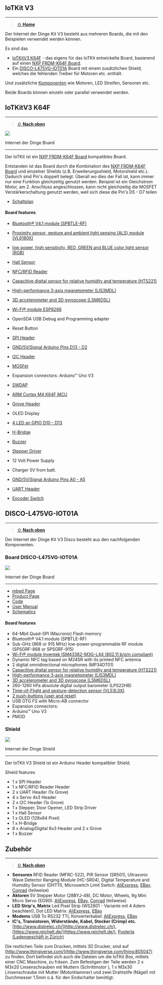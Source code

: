 ## IoTKit V3
***

> [⇧ **Home**](../README.md)

Der Internet der Dinge Kit V3 besteht aus mehreren Boards, die mit den Beispielen verwendet werden können.

Es sind das 
* [IoTKitV3 K64F](#iotkitv3-k64f) - das eigens für das IoTKit entwickelte Board, basierend auf einen [NXP FRDM-K64F Board](https://os.mbed.com/platforms/FRDM-K64F/). 
* Ein [DISCO-L475VG-IOT01A](#DISCO-L475VG-IOT01A) Board mit einem zusätzlichen Shield, welches die fehlenden Treiber für Motoren etc. enthält.

Und zusätzliche [Komponenten](#zubehör) wie Motoren, LED Streifen, Sensoren etc.

Beide Boards können einzeln oder parallel verwendet werden.

## IoTKitV3 K64F
***

> [⇧ **Nach oben**](#)

![](../images/IoTKit.png)

Internet der Dinge Board

- - -

Der IoTKit ist ein [NXP FRDM-K64F Board](https://os.mbed.com/platforms/FRDM-K64F/) kompatibles Board.
 
Entstanden ist das Board durch die Kombination des [NXP FRDM-K64F Board](https://os.mbed.com/platforms/FRDM-K64F/) und einzelner Shields (z.B. Erweiterungsshield, Motorshield etc.). Dadurch sind Pin&#039;s doppelt belegt. Überall wo dies der Fall ist, kann immer nur eine Funktion gleichzeitig genutzt werden. Beispiel ist ein Gleichstrom Motor, am 2\. Anschluss angeschlossen, kann nicht gleichzeitig die MOSFET Verstärkerschaltung genutzt werden, weil sich diese die Pin&#039;s D5 - D7 teilen

* [Schaltplan](IoTKitV3.pdf) 

#### Board features

* [Bluetooth® V4.1 module (SPBTLE-RF)](../wearables/)
* [Proximity sensor, gesture and ambient light sensing (ALS) module (VL6180X)](../i2c#vl6180x)
* [low power, high sensitivity, RED, GREEN and BLUE color light sensor (RGB)](../i2c#ISL29125)
* [Hall Sensor](../sensors#Hall-Sensor)
* [NFC/RFID Reader](../rfid/)
* [Capacitive digital sensor for relative humidity and temperature (HTS221)](../i2c#hts221)
* [High-performance 3-axis magnetometer (LIS3MDL)](../i2c#lis3mdl)
* [3D accelerometer and 3D gyroscope (LSM6DSL)](../i2c#lsm6dsl)
* [Wi-Fi® module ESP8266](../wlan)


* OpenSDA USB Debug and Programming adapter
* Reset Button
* [SPI Header](../spi/)
* [GND/5V/Signal Arduino Pins D13 - D2](../gpio/)
* [I2C Header](../i2c/)
* [MOSFet](../actors)
* Expansion connectors: Arduino™ Uno V3
* [SWDAP](https://os.mbed.com/teams/mbed/wiki/SWDAP)
* [ARM Cortex M4 K64F MCU](https://www.nxp.com/products/processors-and-microcontrollers/arm-based-processors-and-mcus/kinetis-cortex-m-mcus/k-seriesperformancem4/k6x-ethernet/kinetis-k64-120-mhz-256kb-sram-microcontrollers-mcus-based-on-arm-cortex-m4-core:K64_120)
* [Grove Header](http://wiki.seeedstudio.com/Grove_System/)
* OLED Display
* [4 LED an GPIO D10 - D13](../gpio#DigitalOut)


* [H-Bridge](../actors/)
* [Buzzer](../gpio/)
* [Stepper Driver](../actors/)


* 12 Volt Power Supply
* Charger 5V from batt.
* [GND/5V/Signal Arduino Pins A0 - A5](../gpio/)
* [UART Header](../uart/)

* [Encoder Switch](../gpio)

## DISCO-L475VG-IOT01A
***

> [⇧ **Nach oben**](#)

Der Internet der Dinge Kit V3 Disco besteht aus den nachfolgenden Komponenten.

### Board DISCO-L475VG-IOT01A

![](../images/STM32L4.png)

Internet der Dinge Board

- - -

* [mbed Page](https://os.mbed.com/platforms/ST-Discovery-L475E-IOT01A/)
* [Product Page](https://www.st.com/en/evaluation-tools/b-l475e-iot01a.html?icmp=tt5071_gl_bn_apr2017)
* [Code](https://os.mbed.com/teams/Disco-L475VG-IOT/)
* [User Manual](https://www.st.com/content/ccc/resource/technical/document/user_manual/group0/b1/b8/7a/f2/f7/8d/4b/6b/DM00347848/files/DM00347848.pdf/jcr:content/translations/en.DM00347848.pdf)
* [Schematics](https://www.st.com/resource/en/schematic_pack/b-l475e-iot01ax_sch.zip)

#### Board features

* 64-Mbit Quad-SPI (Macronix) Flash memory
* Bluetooth® V4.1 module (SPBTLE-RF)
* Sub-GHz (868 or 915 MHz) low-power-programmable RF module (SPSGRF-868 or SPSGRF-915)
* [Wi-Fi® module Inventek ISM43362-M3G-L44 (802.11 b/g/n compliant)](../wlan)
* Dynamic NFC tag based on M24SR with its printed NFC antenna
* 2 digital omnidirectional microphones (MP34DT01)
* [Capacitive digital sensor for relative humidity and temperature (HTS221)](../i2c#HTS221)
* [High-performance 3-axis magnetometer (LIS3MDL)](../i2c#LIS3MDL)
* [3D accelerometer and 3D gyroscope (LSM6DSL)](../i2c#LSM6DSL)
* 260-1260 hPa absolute digital output barometer (LPS22HB)
* [Time-of-Flight and gesture-detection sensor (VL53L0X)](../i2c#VL53L0X)
* [2 push-buttons (user and reset)](../gpio)
* USB OTG FS with Micro-AB connector
* Expansion connectors:
* Arduino™ Uno V3
* PMOD

### Shield

![](../images/Shield.png)

Internet der Dinge Shield 

- - -

Der IoTKit V3 Shield ist ein Arduino Header kompatibler Shield.

Shield features
* 1 x SPI Header
* 1 x NFC/RFID Reader Header
* 2 x UART Header (1x Grove)
* 4 x Servo 4x3 Header
* 2 x I2C Header (1x Grove)
* 1 x Stepper, Door Opener, LED Strip Driver
* 1 x Hall Sensor
* 1 x OLED (128x64 Pixel)
* 1 x H-Bridge
* 8 x Analog/Digital 6x3 Header und 2 x Grove
* 1 x Buzzer

## Zubehör
***

> [⇧ **Nach oben**](#)

*   **Sensoren** RFID Reader (MFRC-522), PIR Sensor (SR501), Ultrasonic Wave Detector Ranging Module (HC-SR04), Digital Temperature and Humidity Sensor (DHT11), Microswitch Limit Switch: [AliExpress](http://www.aliexpress.com/), [EBay](http://www.ebay.ch/), [Conrad](http://www.conrad.ch/) (teilweise)
*   **Aktoren** 5V Stepper Motor (28BYJ-48), DC Motor, Wheels, 9g Mini Micro Servo (SG90): [AliExpress](http://www.aliexpress.com/), [EBay](http://www.ebay.ch/), [Conrad](http://www.conrad.ch/) (teilweise)
*   **LED Strip&#039;s, Matrix** Led Pixel Strip (WS2801 - Variante mit 4 Adern beachten!), Dot LED Matrix: [AliExpress](http://www.aliexpress.com/), [EBay](http://www.ebay.ch/)
*   **Modems** USB To RS232 TTL Konverterkabel: [AliExpress](http://www.aliexpress.com/), [EBay](http://www.ebay.ch/)
*   **IC&#039;s, Transistoren, Widerstände, Kabel, Stecker (Crimp) etc.** [http://www.distrelec.ch/](http://www.distrelec.ch/), [https://www.reichelt.de/](https://www.reichelt.de/), [Pusterla (Ladengeschäft in Zürich)](http://www.pusterla.ch/)

Die restlichen Teile zum Drucken, mittels 3D Drucker, sind auf [http://www.thingiverse.com/](http://www.thingiverse.com/thing:805047) zu finden. Dort befindet sich auch die Dateien um die IoTKit Box, mittels einer CNC Maschine, zu fräsen. Zum Befestigen der Teile werden 2 x M3x20 Linsenschrauben mit Muttern (Schrittmotor ), 1 x M3x30 Linsenschraube mit Mutter (Motorklammer) und zwei Drahtstife (Nägel) mit Durchmesser 1.5mm o.ä. für den Endschalter benötigt.